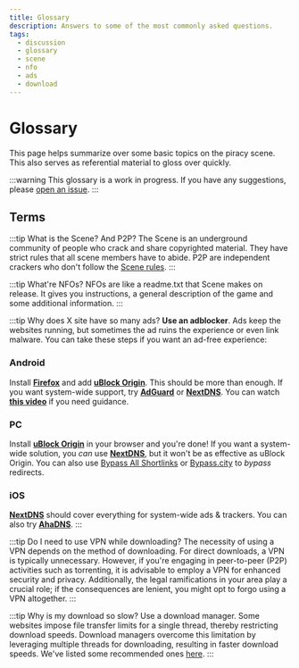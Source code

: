 ```yaml
---
title: Glossary
description: Answers to some of the most commonly asked questions.
tags:
  - discussion
  - glossary
  - scene
  - nfo
  - ads
  - download
---
```


# Glossary

This page helps summarize over some basic topics on the piracy scene. This also
serves as referential material to gloss over quickly.

:::warning
This glossary is a work in progress. If you have any suggestions, please
[open an issue](https://github.com/privateersclub/wiki/issues/new).
:::

## Terms

:::tip What is the Scene? And P2P?
The Scene is an underground community of
people who crack and share copyrighted material. They have strict rules that all
scene members have to abide. P2P are independent crackers who don't follow the
[Scene rules](https://scenerules.org).
:::

:::tip What're NFOs?
NFOs are like a readme.txt that Scene makes on release. It
gives you instructions, a general description of the game and some additional
information.
:::

:::tip Why does X site have so many ads?
**Use an adblocker**. Ads keep the
websites running, but sometimes the ad ruins the experience or even link
malware. You can take these steps if you want an ad-free experience:

### Android

Install
[**Firefox**](https://play.google.com/store/apps/details?id=org.mozilla.firefox)
and add
[**uBlock Origin**](https://addons.mozilla.org/android/addon/ublock-origin).
This should be more than enough. If you want system-wide support, try
[**AdGuard**](https://adguard.com/adguard-android/overview.html) or
[**NextDNS**](https://nextdns.io). You can watch
[**this video**](https://youtu.be/WUG57ynLb8I) if you need guidance.

### PC

Install [**uBlock Origin**](https://ublockorigin.com) in your browser and you're
done! If you want a system-wide solution, you _can_ use
[**NextDNS**](https://nextdns.io), but it won't be as effective as uBlock
Origin. You can also use
[Bypass All Shortlinks](https://codeberg.org/Amm0ni4/bypass-all-shortlinks-debloated)
or [Bypass.city](https://bypass.city) to _bypass_ redirects.

### iOS

[**NextDNS**](https://nextdns.io) should cover everything for system-wide ads &
trackers. You can also try [**AhaDNS**](https://ahadns.com).
:::

:::tip Do I need to use VPN while downloading?
The necessity of using a VPN
depends on the method of downloading. For direct downloads, a VPN is typically
unnecessary. However, if you're engaging in peer-to-peer (P2P) activities such
as torrenting, it is advisable to employ a VPN for enhanced security and
privacy. Additionally, the legal ramifications in your area play a crucial role;
if the consequences are lenient, you might opt to forgo using a VPN altogether.
:::

:::tip Why is my download so slow? 
Use a download manager. Some websites impose
file transfer limits for a single thread, thereby restricting download speeds.
Download managers overcome this limitation by leveraging multiple threads for
downloading, resulting in faster download speeds. We've listed some recommended
ones [here](/software#download-managers).
:::
